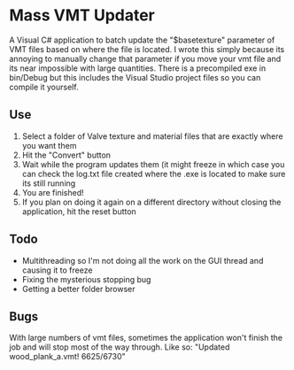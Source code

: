 # Mass VMT Updater
A Visual C# application to batch update the "$basetexture" parameter of VMT files based on where the file is located. I wrote 
this simply because its annoying to manually change that parameter if you move your vmt file and its near impossible with large
quantities. There is a precompiled exe in bin/Debug but this includes the Visual Studio project files so you can compile it 
yourself.

## Use
1. Select a folder of Valve texture and material files that are exactly where you want them
2. Hit the "Convert" button
3. Wait while the program updates them (it might freeze in which case you can check the log.txt file created where the .exe
is located to make sure its still running
4. You are finished!
5. If you plan on doing it again on a different directory without closing the application, hit the reset button

## Todo
- Multithreading so I'm not doing all the work on the GUI thread and causing it to freeze
- Fixing the mysterious stopping bug
- Getting a better folder browser

## Bugs
With large numbers of vmt files, sometimes the application won't finish the job and will stop most of the way through. 
Like so: "Updated wood_plank_a.vmt! 6625/6730"
